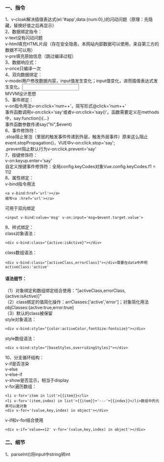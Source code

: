 ### 一、指令
1、v-cloak解决插值表达式(el:'#app',data:{num:0},)的闪动问题（原理：先隐藏，替换好值之后再显示）   
2、数据绑定指令：   
v-text没有闪动问题   
v-html填充HTML片段（存在安全隐患，本网站内部数据可以使用，来自第三方的数据不可以用）   
v-pre填充原始信息（跳过编译过程）   
3、数据响应式：   
v-once只编译一次   
4、双向数据绑定：   
v-model用户修改数据内容，input值发生变化；input值变化，进而插值表达式发生变化。<input type='text' v-model='uname'>   
MVVM设计思想   
5、事件绑定：   
v-on指令用法v-on:click='num++'，简写形式@click='num++'   
事件函数调用v-on:click='say'或者v-on:click='say()'。函数需要定义在methods中，say:function(){...}   
事件函数参数传递say("hi",$event)   
6、事件修饰符：   
.stop阻止冒泡（里层的触发事件传递到外层，触发外层事件）原来这么阻止event.stopPropagation()，VUE中v-on:click.stop='say';   
.prevent阻止默认行为v-on:click.prevent='say'   
7、按键修饰符：   
v-on:keyup.enter='say'    
自定义按键事件修饰符：全局config.keyCodes对象Vue.config.keyCodes.f1 = 112   
8、属性绑定：   
v-bind指令用法
```
<a v-bind:href='url'></a>   
缩写<a :href='url'></a>
```
可用于双向绑定
```
<input v-bind:value='msg' v-on:input='msg=$event.target.value'>
```
9、样式绑定：   
class对象语法：
```
<div v-bind:class="{active:isActive}"></div>
```
class数组语法：
```
<div v-bind:class="[activeClass,errorClass]"></div>需要在data中声明activeClass:'active'
```
#### 语法细节：
（1）对象绑定和数组绑定结合使用："[activeClass,errorClass,{active:isActive}]"   
（2）class绑定的值简化操作：arrClasses:['active','error']；对象简化用法objClasses:{active:true,error:true}   
（3）默认的class被保留   
style对象语法：
```
<div v-bind:style="{color:activeColor,fontSize:fontsize}"></div>
```
style数组语法：
```
<div v-bind:style="[baseStyles,overridingStyles]"></div>
```
10、分支循环结构：   
v-if是否渲染   
v-else   
v-else-if   
v-show是否显示，相当于display   
v-for遍历数组：
```
<li v-for='item in list'>{{item}}</li>   
<li v-for='(item,index) in list'>{{item}}+'---'+{{index}}</li>数组中的元素可以是对象   
<div v-for='(value,key,index) in object'></div>   
```
v-if和v-for结合使用
```
<div v-if='value==12' v-for='(value,key,index) in object'></div>
```


### 二、细节
1、parseInt()将input中string转int   













